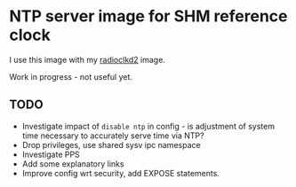 # NTP server image for SHM reference clock #

I use this image with my [radioclkd2](https://github.com/mhaas/docker-radioclkd2-gpio) image.

Work in progress - not useful yet.

## TODO ##

- Investigate impact of `disable ntp` in config - is adjustment of system time necessary to
  accurately serve time via NTP?
- Drop privileges, use shared sysv ipc namespace
- Investigate PPS
- Add some explanatory links
- Improve config wrt security, add EXPOSE statements.
